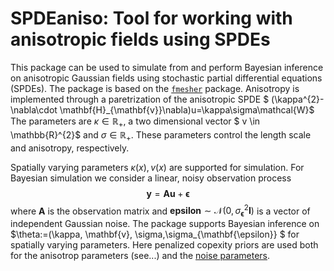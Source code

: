 # SPDEaniso: Tool for working with anisotropic fields using SPDEs
This package can be used to simulate from and perform Bayesian inference on anisotropic Gaussian fields using stochastic partial differential equations (SPDEs). The package is based on the [`fmesher`](https://github.com/inlabru-org/fmesher) package. Anisotropy is implemented through a paretrization of the anisotropic SPDE
$	(\kappa^{2}-\nabla\cdot \mathbf{H}_{\mathbf{v}}\nabla)u=\kappa\sigma\mathcal{W}$
The parameters are $\kappa \in  \mathbb{R}_+$, a two dimensional vector $ v \in  \mathbb{R}^{2}$ and $\sigma\in\mathbb{R}_+$. These parameters control the length scale and anisotropy, respectively.

Spatially varying parameters $\kappa(x),v(x)$ are supported for simulation. For Bayesian simulation we consider a linear, noisy observation process
$$ \mathbf{y} = \mathbf{A}\mathbf{u} + \mathbf{\epsilon}$$
where $\mathbf{A}$ is the observation matrix and $\mathbf{epsilon}\sim\mathcal{N}(0,\sigma_{\mathbf{\epsilon}}^2\mathbf{I})$ is a vector of independent Gaussian noise. The package supports Bayesian inference on $\theta:=(\kappa, \mathbf{v}, \sigma,\sigma_{\mathbf{\epsilon}} $ for spatially varying parameters. Here penalized copexity priors are used both for the anisotrop parameters (see...) and the [noise parameters](https://arxiv.org/abs/1403.4630#:~:text=Proper%20priors%20are%20defined%20to%20penalise%20the%20complexity,both%20in%20the%20univariate%20and%20the%20multivariate%20case.).

